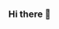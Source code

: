 ### Hi there 👋

<!--
**ChaitanyaKharche/ChaitanyaKharche** is a ✨ _special_ ✨ repository because its `README.md` (this file) appears on your GitHub profile.

Digital Explorer (Engineer/Innovator/Adventurer)

Northeastern University - Student; Former Intern at Stealth Startup
🚀 I'm a software engineer diving deep into my Computer Science master’s degree at Northeastern, set to graduate in May 2025.
💼 Actively seeking a Spring 2024 SDE Internship and eyeing exciting New Grad opportunities for 2024.
💼 Currently sharpening my teaching skills as a Graduate Teaching Assistant at Northeastern.
🔭 Engrossed in projects involving Cloud Technology, Distributed Systems, and Advanced Web Development.
📚 On a learning spree with AWS Certifications and delving into the complexities of Recommendation Systems.
⚡ Fun fact: I once engineered a Raspberry Pi-based autonomous car for a tech fest — it dodged obstacles like a pro! Thrill-seeker by nature, whether coding at a hackathon or scaling the nearest mountain peak!
